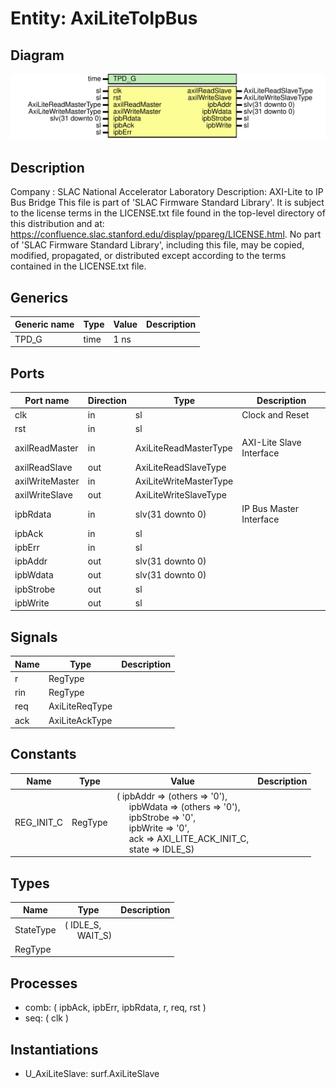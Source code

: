 # Entity: AxiLiteToIpBus

## Diagram

![Diagram](AxiLiteToIpBus.svg "Diagram")
## Description

Company    : SLAC National Accelerator Laboratory
Description: AXI-Lite to IP Bus Bridge
This file is part of 'SLAC Firmware Standard Library'.
It is subject to the license terms in the LICENSE.txt file found in the
top-level directory of this distribution and at:
   https://confluence.slac.stanford.edu/display/ppareg/LICENSE.html.
No part of 'SLAC Firmware Standard Library', including this file,
may be copied, modified, propagated, or distributed except according to
the terms contained in the LICENSE.txt file.
## Generics

| Generic name | Type | Value | Description |
| ------------ | ---- | ----- | ----------- |
| TPD_G        | time | 1 ns  |             |
## Ports

| Port name       | Direction | Type                   | Description              |
| --------------- | --------- | ---------------------- | ------------------------ |
| clk             | in        | sl                     | Clock and Reset          |
| rst             | in        | sl                     |                          |
| axilReadMaster  | in        | AxiLiteReadMasterType  | AXI-Lite Slave Interface |
| axilReadSlave   | out       | AxiLiteReadSlaveType   |                          |
| axilWriteMaster | in        | AxiLiteWriteMasterType |                          |
| axilWriteSlave  | out       | AxiLiteWriteSlaveType  |                          |
| ipbRdata        | in        | slv(31 downto 0)       | IP Bus Master Interface  |
| ipbAck          | in        | sl                     |                          |
| ipbErr          | in        | sl                     |                          |
| ipbAddr         | out       | slv(31 downto 0)       |                          |
| ipbWdata        | out       | slv(31 downto 0)       |                          |
| ipbStrobe       | out       | sl                     |                          |
| ipbWrite        | out       | sl                     |                          |
## Signals

| Name | Type           | Description |
| ---- | -------------- | ----------- |
| r    | RegType        |             |
| rin  | RegType        |             |
| req  | AxiLiteReqType |             |
| ack  | AxiLiteAckType |             |
## Constants

| Name       | Type    | Value                                                                                                                                                                                                                                                                                                                                                                             | Description |
| ---------- | ------- | --------------------------------------------------------------------------------------------------------------------------------------------------------------------------------------------------------------------------------------------------------------------------------------------------------------------------------------------------------------------------------- | ----------- |
| REG_INIT_C | RegType |  (       ipbAddr   => (others => '0'),<br><span style="padding-left:20px">       ipbWdata  => (others => '0'),<br><span style="padding-left:20px">       ipbStrobe => '0',<br><span style="padding-left:20px">       ipbWrite  => '0',<br><span style="padding-left:20px">       ack       => AXI_LITE_ACK_INIT_C,<br><span style="padding-left:20px">       state     => IDLE_S) |             |
## Types

| Name      | Type                                                   | Description |
| --------- | ------------------------------------------------------ | ----------- |
| StateType | ( IDLE_S,<br><span style="padding-left:20px"> WAIT_S)  |             |
| RegType   |                                                        |             |
## Processes
- comb: ( ipbAck, ipbErr, ipbRdata, r, req, rst )
- seq: ( clk )
## Instantiations

- U_AxiLiteSlave: surf.AxiLiteSlave
